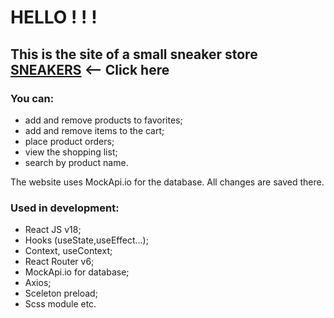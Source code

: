 # HELLO ! ! !

## This is the site of a small sneaker store [SNEAKERS](https://vithvo.github.io/Sneakers/) <-- Click here

### You can:
- add and remove products to favorites;
- add and remove items to the cart;
- place product orders;
- view the shopping list;
- search by product name.

The website uses MockApi.io for the database. All changes are saved there.

### Used in development:

- React JS v18;
- Hooks (useState,useEffect...);
- Context, useContext;
- React Router v6;
- MockApi.io for database;
- Axios;
- Sceleton preload;
- Scss module
etc.
